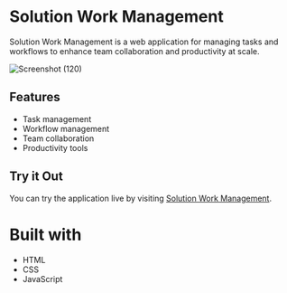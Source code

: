 # Solution Work Management

Solution Work Management is a web application for managing tasks and workflows to enhance team collaboration and productivity at scale.

![Screenshot (120)](https://github.com/lokeshchoudharyprogrammer/Solution.com/assets/112642820/8a70b9b2-71ae-47dd-9ec9-3961165d61d0)

## Features

- Task management
- Workflow management
- Team collaboration
- Productivity tools

## Try it Out

You can try the application live by visiting [Solution Work Management]([https://your-website-url.com](https://unrivaled-tulumba-195798.netlify.app/)).

 </ul>
        <h1>Built with</h1>
    <ul>
        <li>HTML</li>
        <li>CSS</li>
        <li>JavaScript</li>        
        </ul>
    <ul>
